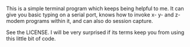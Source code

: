 This is a simple terminal program which keeps being helpful to me.
It can give you basic typing on a serial port, knows how to invoke
x- y- and z-modem programs within it, and can also do session capture.

See the LICENSE.  I will be very surprised if its terms keep you from
using this little bit of code.
